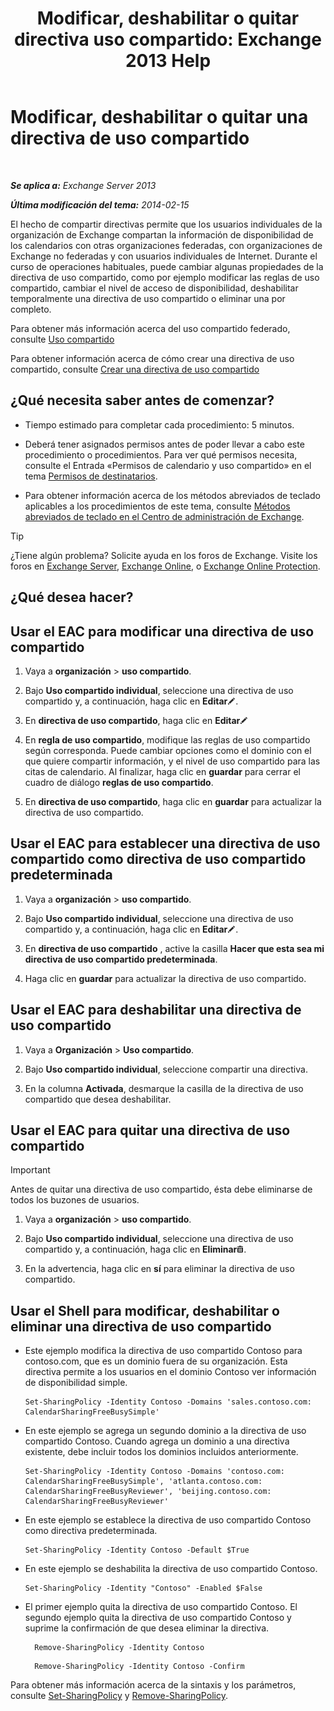 ﻿---
title: 'Modificar, deshabilitar o quitar directiva uso compartido: Exchange 2013 Help'
TOCTitle: Modificar, deshabilitar o quitar una directiva de uso compartido
ms:assetid: 714af42d-ca29-4bb4-ac48-f0b3d4fd1c15
ms:mtpsurl: https://technet.microsoft.com/es-es/library/JJ657460(v=EXCHG.150)
ms:contentKeyID: 49895703
ms.date: 04/23/2018
mtps_version: v=EXCHG.150
ms.translationtype: HT
---

# Modificar, deshabilitar o quitar una directiva de uso compartido

 

_**Se aplica a:** Exchange Server 2013_

_**Última modificación del tema:** 2014-02-15_

El hecho de compartir directivas permite que los usuarios individuales de la organización de Exchange compartan la información de disponibilidad de los calendarios con otras organizaciones federadas, con organizaciones de Exchange no federadas y con usuarios individuales de Internet. Durante el curso de operaciones habituales, puede cambiar algunas propiedades de la directiva de uso compartido, como por ejemplo modificar las reglas de uso compartido, cambiar el nivel de acceso de disponibilidad, deshabilitar temporalmente una directiva de uso compartido o eliminar una por completo.

Para obtener más información acerca del uso compartido federado, consulte [Uso compartido](sharing-exchange-2013-help.md)

Para obtener información acerca de cómo crear una directiva de uso compartido, consulte [Crear una directiva de uso compartido](create-a-sharing-policy-exchange-2013-help.md)

## ¿Qué necesita saber antes de comenzar?

  - Tiempo estimado para completar cada procedimiento: 5 minutos.

  - Deberá tener asignados permisos antes de poder llevar a cabo este procedimiento o procedimientos. Para ver qué permisos necesita, consulte el Entrada «Permisos de calendario y uso compartido» en el tema [Permisos de destinatarios](recipients-permissions-exchange-2013-help.md).

  - Para obtener información acerca de los métodos abreviados de teclado aplicables a los procedimientos de este tema, consulte [Métodos abreviados de teclado en el Centro de administración de Exchange](keyboard-shortcuts-in-the-exchange-admin-center-exchange-online-protection-help.md).


> [!TIP]
> ¿Tiene algún problema? Solicite ayuda en los foros de Exchange. Visite los foros en <A href="https://go.microsoft.com/fwlink/p/?linkid=60612">Exchange Server</A>, <A href="https://go.microsoft.com/fwlink/p/?linkid=267542">Exchange Online</A>, o <A href="https://go.microsoft.com/fwlink/p/?linkid=285351">Exchange Online Protection</A>.



## ¿Qué desea hacer?

## Usar el EAC para modificar una directiva de uso compartido

1.  Vaya a **organización** \> **uso compartido**.

2.  Bajo **Uso compartido individual**, seleccione una directiva de uso compartido y, a continuación, haga clic en **Editar**![Icono Editar](images/Bb124582.6f53ccb2-1f13-4c02-bea0-30690e6ea71d(EXCHG.150).gif "Icono Editar").

3.  En **directiva de uso compartido**, haga clic en **Editar**![Icono Editar](images/Bb124582.6f53ccb2-1f13-4c02-bea0-30690e6ea71d(EXCHG.150).gif "Icono Editar")

4.  En **regla de uso compartido**, modifique las reglas de uso compartido según corresponda. Puede cambiar opciones como el dominio con el que quiere compartir información, y el nivel de uso compartido para las citas de calendario. Al finalizar, haga clic en **guardar** para cerrar el cuadro de diálogo **reglas de uso compartido**.

5.  En **directiva de uso compartido**, haga clic en **guardar** para actualizar la directiva de uso compartido.

## Usar el EAC para establecer una directiva de uso compartido como directiva de uso compartido predeterminada

1.  Vaya a **organización** \> **uso compartido**.

2.  Bajo **Uso compartido individual**, seleccione una directiva de uso compartido y, a continuación, haga clic en **Editar**![Icono Editar](images/Bb124582.6f53ccb2-1f13-4c02-bea0-30690e6ea71d(EXCHG.150).gif "Icono Editar").

3.  En **directiva de uso compartido** , active la casilla **Hacer que esta sea mi directiva de uso compartido predeterminada**.

4.  Haga clic en **guardar** para actualizar la directiva de uso compartido.

## Usar el EAC para deshabilitar una directiva de uso compartido

1.  Vaya a **Organización** \> **Uso compartido**.

2.  Bajo **Uso compartido individual**, seleccione compartir una directiva.

3.  En la columna **Activada**, desmarque la casilla de la directiva de uso compartido que desea deshabilitar.

## Usar el EAC para quitar una directiva de uso compartido


> [!IMPORTANT]
> Antes de quitar una directiva de uso compartido, ésta debe eliminarse de todos los buzones de usuarios.



1.  Vaya a **organización** \> **uso compartido**.

2.  Bajo **Uso compartido individual**, seleccione una directiva de uso compartido y, a continuación, haga clic en **Eliminar**![Eliminar icono](images/Dd979797.14f639f6-61e8-4418-bbfb-0db14de9d2f5(EXCHG.150).gif "Eliminar icono").

3.  En la advertencia, haga clic en **sí** para eliminar la directiva de uso compartido.

## Usar el Shell para modificar, deshabilitar o eliminar una directiva de uso compartido

  - Este ejemplo modifica la directiva de uso compartido Contoso para contoso.com, que es un dominio fuera de su organización. Esta directiva permite a los usuarios en el dominio Contoso ver información de disponibilidad simple.
    
        Set-SharingPolicy -Identity Contoso -Domains 'sales.contoso.com: CalendarSharingFreeBusySimple'

  - En este ejemplo se agrega un segundo dominio a la directiva de uso compartido Contoso. Cuando agrega un dominio a una directiva existente, debe incluir todos los dominios incluidos anteriormente.
    
        Set-SharingPolicy -Identity Contoso -Domains 'contoso.com: CalendarSharingFreeBusySimple', 'atlanta.contoso.com: CalendarSharingFreeBusyReviewer', 'beijing.contoso.com: CalendarSharingFreeBusyReviewer'

  - En este ejemplo se establece la directiva de uso compartido Contoso como directiva predeterminada.
    
        Set-SharingPolicy -Identity Contoso -Default $True

  - En este ejemplo se deshabilita la directiva de uso compartido Contoso.
    
        Set-SharingPolicy -Identity "Contoso" -Enabled $False

  - El primer ejemplo quita la directiva de uso compartido Contoso. El segundo ejemplo quita la directiva de uso compartido Contoso y suprime la confirmación de que desea eliminar la directiva.
      ```
        Remove-SharingPolicy -Identity Contoso
      ```
      ```
        Remove-SharingPolicy -Identity Contoso -Confirm
      ```
      
Para obtener más información acerca de la sintaxis y los parámetros, consulte [Set-SharingPolicy](https://technet.microsoft.com/es-es/library/dd297931\(v=exchg.150\)) y [Remove-SharingPolicy](https://technet.microsoft.com/es-es/library/dd351071\(v=exchg.150\)).


